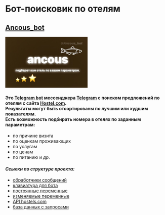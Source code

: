 # Бот-поисковик по отелям

## [Ancous_bot](https://t.me/Ancous_bot)

![Downloads](config_data/image.png)

####  Это [Telegram bot](https://core.telegram.org/bots) мессенджера [Telegram](https://telegram.org/) с поиском предложений по отелям с сайта [Hostel.com](https://www.hotels.com/).<br>Результаты могут быть отсортированы по лучшим или худшим показателям.<br>Есть возможность подбирать номера в отелях по заданным параметрам:

- по причине визита
- по оценкам проживающих
- по услугам
- по ценам
- по питанию и *др*.

#### ***Ссылки по структуре проекта:***
- [обработчики сообщений](/handlers)
- [клавиатура для бота](/keyboards/keyboards_bot.py)
- [постоянные переменные](/config_data/variables_constants_bot.py)
- [изменяемые переменные](/config_data/variables_mutable_bot.py)
- [API hostels.com](/hostel_api)
- [база данных с запросами](/database/main_database.py)
